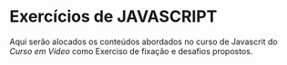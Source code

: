 # Exercícios de JAVASCRIPT
Aqui serão alocados os conteúdos abordados no curso de Javascrit do *Curso em Video* como Exerciso de fixação e desafios propostos. 
